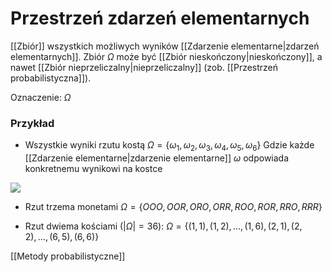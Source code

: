 # Przestrzeń zdarzeń elementarnych
[[Zbiór]] wszystkich możliwych wyników [[Zdarzenie elementarne|zdarzeń elementarnych]].
Zbiór $\Omega$ może być [[Zbiór nieskończony|nieskończony]], a nawet [[Zbiór nieprzeliczalny|nieprzeliczalny]] (zob. [[Przestrzeń probabilistyczna]]).

Oznaczenie: $\Omega$

### Przykład
- Wszystkie wyniki rzutu kostą $\Omega=\{\omega_1,\omega_2,\omega_3,\omega_4,\omega_5,\omega_6\}$
Gdzie każde [[Zdarzenie elementarne|zdarzenie elementarne]] $\omega$ odpowiada konkretnemu wynikowi na kostce

![](img/przestrzen_zdarzen_elementarnych1.PNG)

- Rzut trzema monetami $\Omega=\{OOO, OOR, ORO, ORR, ROO, ROR, RRO, RRR\}$

- Rzut dwiema kościami ($|\Omega|=36$): $\Omega=\{(1,1),(1,2),\ldots,(1,6),(2,1),(2,2),\ldots,(6,5),(6,6)\}$

[[Metody probabilistyczne]]